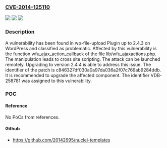 ### [CVE-2014-125110](https://cve.mitre.org/cgi-bin/cvename.cgi?name=CVE-2014-125110)
![](https://img.shields.io/static/v1?label=Product&message=wp-file-upload%20Plugin&color=blue)
![](https://img.shields.io/static/v1?label=Version&message=%3D%202.4.0%20&color=brighgreen)
![](https://img.shields.io/static/v1?label=Vulnerability&message=CWE-79%20Cross%20Site%20Scripting&color=brighgreen)

### Description

A vulnerability has been found in wp-file-upload Plugin up to 2.4.3 on WordPress and classified as problematic. Affected by this vulnerability is the function wfu_ajax_action_callback of the file lib/wfu_ajaxactions.php. The manipulation leads to cross site scripting. The attack can be launched remotely. Upgrading to version 2.4.4 is able to address this issue. The identifier of the patch is c846327df030a0a97da036a2f07c769ab9284ddb. It is recommended to upgrade the affected component. The identifier VDB-258781 was assigned to this vulnerability.

### POC

#### Reference
No PoCs from references.

#### Github
- https://github.com/20142995/nuclei-templates

